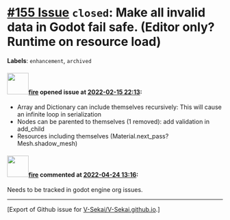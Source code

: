 # [\#155 Issue](https://github.com/V-Sekai/V-Sekai.github.io/issues/155) `closed`: Make all invalid data in Godot fail safe. (Editor only? Runtime on resource load)
**Labels**: `enhancement`, `archived`


#### <img src="https://avatars.githubusercontent.com/u/32321?u=c2e06a3d2b49a467aa907e54aa259516440267cc&v=4" width="50">[fire](https://github.com/fire) opened issue at [2022-02-15 22:13](https://github.com/V-Sekai/V-Sekai.github.io/issues/155):

* Array and Dictionary can include themselves recursively: This will cause an infinite loop in serialization
* Nodes can be parented to themselves (1 removed): add validation in add_child
* Resources including themselves (Material.next_pass? Mesh.shadow_mesh)

#### <img src="https://avatars.githubusercontent.com/u/32321?u=c2e06a3d2b49a467aa907e54aa259516440267cc&v=4" width="50">[fire](https://github.com/fire) commented at [2022-04-24 13:16](https://github.com/V-Sekai/V-Sekai.github.io/issues/155#issuecomment-1107840133):

Needs to be tracked in godot engine org issues.


-------------------------------------------------------------------------------



[Export of Github issue for [V-Sekai/V-Sekai.github.io](https://github.com/V-Sekai/V-Sekai.github.io).]
